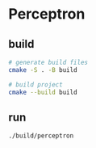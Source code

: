 # Perceptron

## build

```bash
# generate build files
cmake -S . -B build

# build project
cmake --build build
```

## run

```bash
./build/perceptron
```
